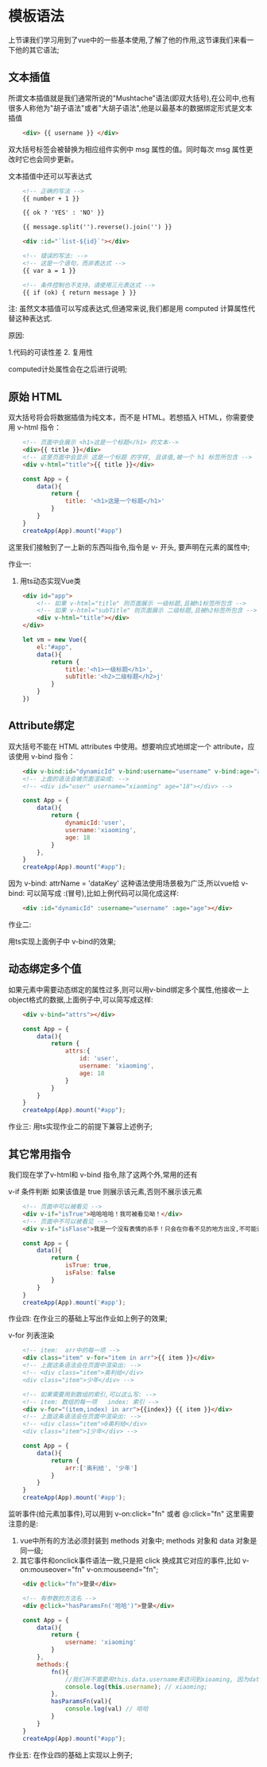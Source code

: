 # 模板语法
上节课我们学习用到了vue中的一些基本使用,了解了他的作用,这节课我们来看一下他的其它语法;

## 文本插值
所谓文本插值就是我们通常所说的"Mushtache"语法(即双大括号),在公司中,也有很多人称他为"胡子语法"或者"大胡子语法",他是以最基本的数据绑定形式是文本插值
```html
    <div> {{ username }} </div>
```
双大括号标签会被替换为相应组件实例中 msg 属性的值。同时每次 msg 属性更改时它也会同步更新。

文本插值中还可以写表达式
```html
    <!-- 正确的写法 -->
    {{ number + 1 }}

    {{ ok ? 'YES' : 'NO' }}

    {{ message.split('').reverse().join('') }}

    <div :id="`list-${id}`"></div>

    <!-- 错误的写法: -->
    <!-- 这是一个语句，而非表达式 -->
    {{ var a = 1 }}

    <!-- 条件控制也不支持，请使用三元表达式 -->
    {{ if (ok) { return message } }}
```
注: 虽然文本插值可以写成表达式,但通常来说,我们都是用 computed 计算属性代替这种表达式.

原因: 

1.代码的可读性差 2. 复用性

computed计处属性会在之后进行说明;


## 原始 HTML
双大括号将会将数据插值为纯文本，而不是 HTML。若想插入 HTML，你需要使用 v-html 指令：
```html
    <!-- 页面中会展示 <h1>这是一个标题</h1> 的文本-->
    <div>{{ title }}</div>
    <!-- 这里页面中会显示 这是一个标题 的字样, 且该值,被一个 h1 标签所包含 -->
    <div v-html="title">{{ title }}</div>
```
```javascript
    const App = {
        data(){
            return {
                title: '<h1>这是一个标题</h1>'
            }
        }
    }
    createApp(App).mount("#app")
```
这里我们接触到了一上新的东西叫指令,指令是 v- 开头, 要声明在元素的属性中;

作业一: 
1. 用ts动态实现Vue类
```html
    <div id="app">
        <!-- 如果 v-html="title" 则页面展示 一级标题,且被h1标签所包含 -->
        <!-- 如果 v-html="subTitle" 则页面展示 二级标题,且被h2标签所包含 -->
        <div v-html="title"></div>
    </div>
```
```javascript
    let vm = new Vue({
        el:"#app",
        data(){
            return {
                title:'<h1>一级标题</h1>',
                subTitle:'<h2>二级标题</h2>j'
            }
        }
    })
```

## Attribute绑定
双大括号不能在 HTML attributes 中使用。想要响应式地绑定一个 attribute，应该使用 v-bind 指令：
```html
    <div v-bind:id="dynamicId" v-bind:username="username" v-bind:age="age"></div>
    <!-- 上面的语法会被页面渲染成: -->
    <!-- <div id="user" username="xiaoming" age="18"></div> -->
```
```javascript
    const App = {
        data(){
            return {
                dynamicId:'user',
                username:'xiaoming',
                age: 18
            }
        },
    }
    createApp(App).mount("#app");
```
因为 v-bind: attrName = 'dataKey' 这种语法使用场景极为广泛,所以vue给 v-bind: 可以简写成 :(冒号),比如上例代码可以简化成这样:
```html
    <div :id="dynamicId" :username="username" :age="age"></div>
```

作业二:

用ts实现上面例子中 v-bind的效果;

## 动态绑定多个值
如果元素中需要动态绑定的属性过多,则可以用v-bind绑定多个属性,他接收一上object格式的数据,上面例子中,可以简写成这样:
```html
    <div v-bind="attrs"></div>
```
```javascript
    const App = {
        data(){
            return {
                attrs:{
                    id: 'user',
                    username: 'xiaoming',
                    age: 18
                }
            }
        }
    }
    createApp(App).mount("#app");
```
作业三: 用ts实现作业二的前提下兼容上述例子;

## 其它常用指令
我们现在学了v-html和 v-bind 指令,除了这两个外,常用的还有

v-if 条件判断  如果该值是 true 则展示该元素,否则不展示该元素
```html
    <!-- 页面中可以被看见 -->
    <div v-if="isTrue">哈哈哈哈！我可被看见呦！</div>
    <!-- 页面中不可以被看见 -->
    <div v-if="isFlase">我是一个没有表情的杀手！只会在你看不见的地方出没,不可能让你看到的呦!</div>
```
```javascript
    const App = {
        data(){
            return {
                isTrue: true,
                isFalse: false
            }
        }
    }
    createApp(App).mount('#app');
```
作业四: 在作业三的基础上写出作业如上例子的效果;

v-for 列表渲染
```html
    <!-- item:  arr中的每一项 -->
    <div class="item" v-for="item in arr">{{ item }}</div>
    <!-- 上面这条语法会在页面中渲染出: -->
    <!-- <div class="item">奥利给</div>
    <div class="item">少年</div> -->

    <!-- 如果需要用到数组的索引,可以这么写: -->
    <!-- item: 数组的每一项   index: 索引 -->
    <div v-for="(item,index) in arr">{{index}} {{ item }}</div>
    <!-- 上面这条语法会在页面中渲染出: -->
    <!-- <div class="item">0奥利给</div>
    <div class="item">1少年</div> -->
```
```javascript
    const App = {
        data(){
            return {
                arr:['奥利给', '少年']
            }
        }
    }
    createApp(App).mount('#app');
```


监听事件(给元素加事件),可以用到 v-on:click="fn" 或者  @:click="fn"
这里需要注意的是:
1. vue中所有的方法必须封装到 methods 对象中; methods 对象和 data 对象是同一级;
2. 其它事件和onclick事件语法一致,只是把 click 换成其它对应的事件,比如  v-on:mouseover="fn"   v-on:mouseend="fn";

```html
    <div @click="fn">登录</div>

    <!-- 有参数的方法名 -->
    <div @click="hasParamsFn('哈哈')">登录</div>
```
```javascript
    const App = {
        data(){
            return {
                username: 'xiaoming'
            }
        },
        methods:{
            fn(){
                //我们并不需要用this.data.username来访问到xioaming, 因为data对象的中的值,会被合并到 this上, 所以我们可以直接用 this.username来访问 
                console.log(this.username); // xiaoming;
            },
            hasParamsFn(val){
                console.log(val) // 哈哈
            }
        }
    }
    createApp(App).mount("#app");
```
作业五: 在作业四的基础上实现以上例子;
